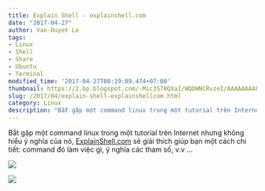 ```yaml
---
title: Explain Shell - explainshell.com
date: "2017-04-27"
author: Van-Duyet Le
tags:
- Linux
- Shell
- Share
- Ubuntu
- Terminal
modified_time: '2017-04-27T00:19:09.474+07:00'
thumbnail: https://2.bp.blogspot.com/-Mic3S70QXaI/WQDWNCRvzeI/AAAAAAAAkzk/W93LTPJqpNAI_ytExK8g_xuZiTOxMU-HACLcB/s1600/Screenshot%2Bfrom%2B2017-04-27%2B00-17-01.png
slug: /2017/04/explain-shell-explainshellcom.html
category: Linux
description: "Bắt gặp một command linux trong một tutorial trên Internet nhưng không hiểu ý nghĩa của nó, ExplainShell.com sẽ giải thích giúp bạn một cách chi tiết: command đó làm việc gì, ý nghĩa các tham số, v.v ..."
---
```


Bắt gặp một command linux trong một tutorial trên Internet nhưng không hiểu ý nghĩa của nó, [ExplainShell.com](https://explainshell.com/) sẽ giải thích giúp bạn một cách chi tiết: command đó làm việc gì, ý nghĩa các tham số, v.v ...

[![](https://2.bp.blogspot.com/-Mic3S70QXaI/WQDWNCRvzeI/AAAAAAAAkzk/W93LTPJqpNAI_ytExK8g_xuZiTOxMU-HACLcB/s1600/Screenshot%2Bfrom%2B2017-04-27%2B00-17-01.png)](http://save.duyet.net/GEBJpF)

![](https://1.bp.blogspot.com/-DO7BCGEKybI/WQDWfJtzqjI/AAAAAAAAkzo/_4XUn8ZSN9UEc3nTRZK1SaYg_EcJjtApwCLcB/s1600/Screenshot%2Bfrom%2B2017-04-27%2B00-18-41.png)
